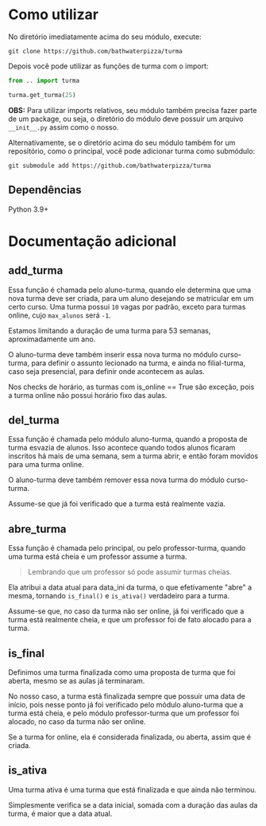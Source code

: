 # Como utilizar

No diretório imediatamente acima do seu módulo, execute:

`git clone https://github.com/bathwaterpizza/turma`

Depois você pode utilizar as funções de turma com o import:

```Python
from .. import turma

turma.get_turma(25)
```

**OBS:** Para utilizar imports relativos, seu módulo também precisa fazer parte de um package, ou seja, o diretório do módulo deve possuir um arquivo `__init__.py` assim como o nosso.

Alternativamente, se o diretório acima do seu módulo também for um repositório, como o principal, você pode adicionar turma como submódulo:

`git submodule add https://github.com/bathwaterpizza/turma`

## Dependências

Python 3.9+

# Documentação adicional

## add_turma

Essa função é chamada pelo aluno-turma, quando ele determina que uma nova turma deve ser criada, para um aluno desejando se matricular em um certo curso. Uma turma possui `10` vagas por padrão, exceto para turmas online, cujo `max_alunos` será `-1`.

Estamos limitando a duração de uma turma para 53 semanas, aproximadamente um ano.

O aluno-turma deve também inserir essa nova turma no módulo curso-turma, para definir o assunto lecionado na turma, e ainda no filial-turma, caso seja presencial, para definir onde acontecem as aulas.

Nos checks de horário, as turmas com is_online == True são exceção, pois a turma online não possui horário fixo das aulas.

## del_turma

Essa função é chamada pelo módulo aluno-turma, quando a proposta de turma esvazia de alunos. Isso acontece quando todos alunos ficaram inscritos há mais de uma semana, sem a turma abrir, e então foram movidos para uma turma online.

O aluno-turma deve também remover essa nova turma do módulo curso-turma.

Assume-se que já foi verificado que a turma está realmente vazia.

## abre_turma

Essa função é chamada pelo principal, ou pelo professor-turma, quando uma turma está cheia e um professor assume a turma.

> Lembrando que um professor só pode assumir turmas cheias.

Ela atribui a data atual para data_ini da turma, o que efetivamente "abre" a mesma, tornando `is_final()` e `is_ativa()` verdadeiro para a turma.

Assume-se que, no caso da turma não ser online, já foi verificado que a turma está realmente cheia, e que um professor foi de fato alocado para a turma.

## is_final

Definimos uma turma finalizada como uma proposta de turma que foi aberta, mesmo se as aulas já terminaram.

No nosso caso, a turma está finalizada sempre que possuir uma data de início, pois nesse ponto já foi verificado pelo módulo aluno-turma que a turma está cheia, e pelo módulo professor-turma que um professor foi alocado, no caso da turma não ser online.

Se a turma for online, ela é considerada finalizada, ou aberta, assim que é criada.

## is_ativa

Uma turma ativa é uma turma que está finalizada e que ainda não terminou.

Simplesmente verifica se a data inicial, somada com a duração das aulas da turma, é maior que a data atual.
